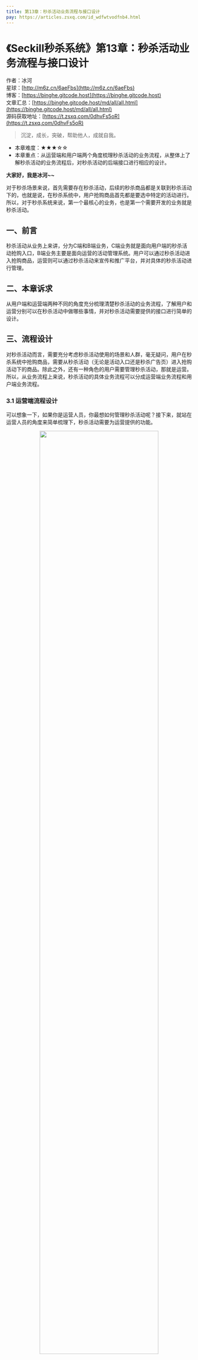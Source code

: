 ```yaml
---
title: 第13章：秒杀活动业务流程与接口设计
pay: https://articles.zsxq.com/id_wdfwtvodfnb4.html
---
```


# 《Seckill秒杀系统》第13章：秒杀活动业务流程与接口设计

作者：冰河
<br/>星球：[http://m6z.cn/6aeFbs](http://m6z.cn/6aeFbs)
<br/>博客：[https://binghe.gitcode.host](https://binghe.gitcode.host)
<br/>文章汇总：[https://binghe.gitcode.host/md/all/all.html](https://binghe.gitcode.host/md/all/all.html)
<br/>源码获取地址：[https://t.zsxq.com/0dhvFs5oR](https://t.zsxq.com/0dhvFs5oR)

> 沉淀，成长，突破，帮助他人，成就自我。

* 本章难度：★★★☆☆
* 本章重点：从运营端和用户端两个角度梳理秒杀活动的业务流程，从整体上了解秒杀活动的业务流程后，对秒杀活动的后端接口进行相应的设计。

**大家好，我是冰河~~**

对于秒杀场景来说，首先需要存在秒杀活动，后续的秒杀商品都是关联到秒杀活动下的，也就是说，在秒杀系统中，用户抢购商品首先都是要选中特定的活动进行。所以，对于秒杀系统来说，第一个最核心的业务，也是第一个需要开发的业务就是秒杀活动。

## 一、前言

秒杀活动从业务上来讲，分为C端和B端业务，C端业务就是面向用户端的秒杀活动抢购入口，B端业务主要是面向运营的活动管理系统。用户可以通过秒杀活动进入抢购商品，运营则可以通过秒杀活动来宣传和推广平台，并对具体的秒杀活动进行管理。

## 二、本章诉求

从用户端和运营端两种不同的角度充分梳理清楚秒杀活动的业务流程，了解用户和运营分别可以在秒杀活动中做哪些事情，并对秒杀活动需要提供的接口进行简单的设计。

## 三、流程设计

对秒杀活动而言，需要充分考虑秒杀活动使用的场景和人群，毫无疑问，用户在秒杀系统中抢购商品，需要从秒杀活动（无论是活动入口还是秒杀广告页）进入抢购活动下的商品。除此之外，还有一种角色的用户需要管理秒杀活动，那就是运营。所以，从业务流程上来说，秒杀活动的具体业务流程可以分成运营端业务流程和用户端业务流程。

### 3.1 运营端流程设计

可以想象一下，如果你是运营人员，你最想如何管理秒杀活动呢？接下来，就站在运营人员的角度来简单梳理下，秒杀活动需要为运营提供的功能。

<div align="center">
    <img src="https://binghe.gitcode.host/images/project/seckill/scekill-2023-05-17-001.png?raw=true" width="80%">
    <br/>
</div>


对于运营端来说，当运营人员登录系统后，可以查看秒杀活动列表、添加秒杀活动、上线秒杀活动、下线秒杀活动、针对特定的秒杀活动发布相应的秒杀商品、查看秒杀活动下的商品等等。如果活动下架后，对于运营来说，就只能查看下线活动下的商品，不能继续更新秒杀活动的状态，也不能针对秒杀活动来发布商品了。

## 查看完整文章

加入[冰河技术](http://m6z.cn/6aeFbs)知识星球，解锁完整技术文章与完整代码